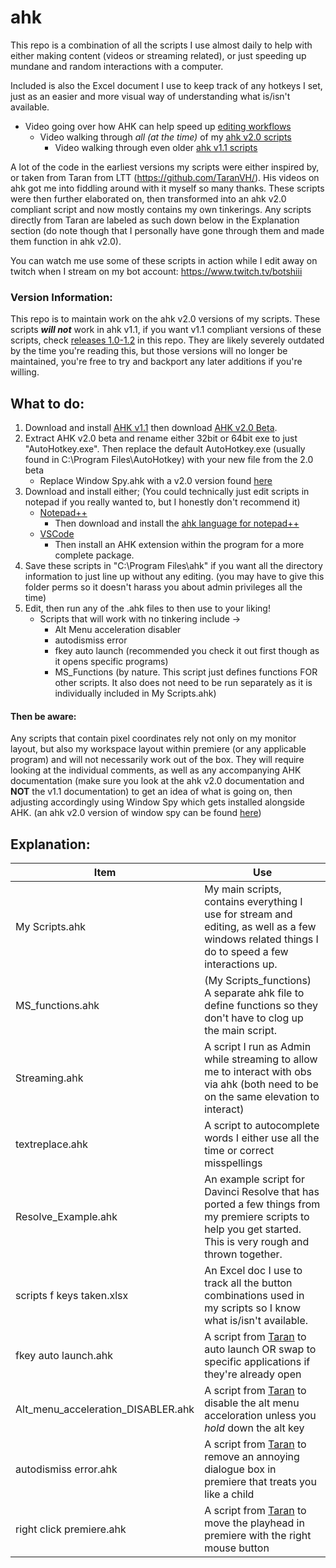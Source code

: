 # ahk
This repo is a combination of all the scripts I use almost daily to help with either making content (videos or streaming related), or just speeding up mundane and random interactions with a computer.

Included is also the Excel document I use to keep track of any hotkeys I set, just as an easier and more visual way of understanding what is/isn't available.

- Video going over how AHK can help speed up [editing workflows](https://youtu.be/Iv-oR7An_iI)
  - Video walking through _all (at the time)_ of my [ahk v2.0 scripts](https://youtu.be/3rFDEonACxo)
    - Video walking through even older [ahk v1.1 scripts](https://youtu.be/QOztbpTe_Es)

A lot of the code in the earliest versions my scripts were either inspired by, or taken from Taran from LTT (https://github.com/TaranVH/). His videos on ahk got me into fiddling around with it myself so many thanks. These scripts were then further elaborated on, then transformed into an ahk v2.0 compliant script and now mostly contains my own tinkerings. Any scripts directly from Taran are labeled as such down below in the Explanation section (do note though that I personally have gone through them and made them function in ahk v2.0).

You can watch me use some of these scripts in action while I edit away on twitch when I stream on my bot account: https://www.twitch.tv/botshiii

### Version Information:
This repo is to maintain work on the ahk v2.0 versions of my scripts. These scripts ***will not*** work in ahk v1.1, if you want v1.1 compliant versions of these scripts, check [releases 1.0-1.2](https://github.com/Tomshiii/ahk/releases) in this repo. They are likely severely outdated by the time you're reading this, but those versions will no longer be maintained, you're free to try and backport any later additions if you're willing.

## What to do:
1. Download and install [AHK v1.1](https://www.autohotkey.com/) then download [AHK v2.0 Beta](https://www.autohotkey.com/v2/).
2. Extract AHK v2.0 beta and rename either 32bit or 64bit exe to just "AutoHotkey.exe". Then replace the default AutoHotkey.exe (usually found in C:\Program Files\AutoHotkey) with your new file from the 2.0 beta
   - Replace Window Spy.ahk with a v2.0 version found [here](https://github.com/steelywing/AutoHotkey-Release/blob/master/installer/source/WindowSpy.v2.ahk)
3. Download and install either; (You could technically just edit scripts in notepad if you really wanted to, but I honestly don't recommend it)
   - [Notepad++](https://notepad-plus-plus.org/downloads/)
     - Then download and install the [ahk language for notepad++](https://www.autohotkey.com/boards/viewtopic.php?t=50)
   - [VSCode](https://code.visualstudio.com/)
     - Then install an AHK extension within the program for a more complete package.
4. Save these scripts in "C:\Program Files\ahk\" if you want all the directory information to just line up without any editing. (you may have to give this folder perms so it doesn't harass you about admin privileges all the time)
5. Edit, then run any of the .ahk files to then use to your liking!
   - Scripts that will work with no tinkering include ->
     - Alt Menu acceleration disabler
     - autodismiss error
     - fkey auto launch (recommended you check it out first though as it opens specific programs)
     - MS_Functions (by nature. This script just defines functions FOR other scripts. It also does not need to be run separately as it is individually included in My Scripts.ahk)
     
#### Then be aware:

Any scripts that contain pixel coordinates rely not only on my monitor layout, but also my workspace layout within premiere (or any applicable program) and will not necessarily work out of the box. They will require looking at the individual comments, as well as any accompanying AHK documentation (make sure you look at the ahk v2.0 documentation and **NOT** the v1.1 documentation) to get an idea of what is going on, then adjusting accordingly using Window Spy which gets installed alongside AHK. (an ahk v2.0 version of window spy can be found [here](https://github.com/steelywing/AutoHotkey-Release/blob/master/installer/source/WindowSpy.v2.ahk))


## Explanation:
Item | Use
------------ | -------------
My Scripts.ahk | My main scripts, contains everything I use for stream and editing, as well as a few windows related things I do to speed a few interactions up.
MS_functions.ahk | (My Scripts_functions) A separate ahk file to define functions so they don't have to clog up the main script.
Streaming.ahk | A script I run as Admin while streaming to allow me to interact with obs via ahk (both need to be on the same elevation to interact)
textreplace.ahk | A script to autocomplete words I either use all the time or correct misspellings
Resolve_Example.ahk | An example script for Davinci Resolve that has ported a few things from my premiere scripts to help you get started. This is very rough and thrown together.
scripts f keys taken.xlsx | An Excel doc I use to track all the button combinations used in my scripts so I know what is/isn't available.
fkey auto launch.ahk | A script from [Taran](https://github.com/TaranVH/) to auto launch OR swap to specific applications if they're already open
Alt_menu_acceleration_DISABLER.ahk | A script from [Taran](https://github.com/TaranVH/) to disable the alt menu acceloration unless you _hold_ down the alt key
autodismiss error.ahk | A script from [Taran](https://github.com/TaranVH/) to remove an annoying dialogue box in premiere that treats you like a child
right click premiere.ahk | A script from [Taran](https://github.com/TaranVH/) to move the playhead in premiere with the right mouse button
